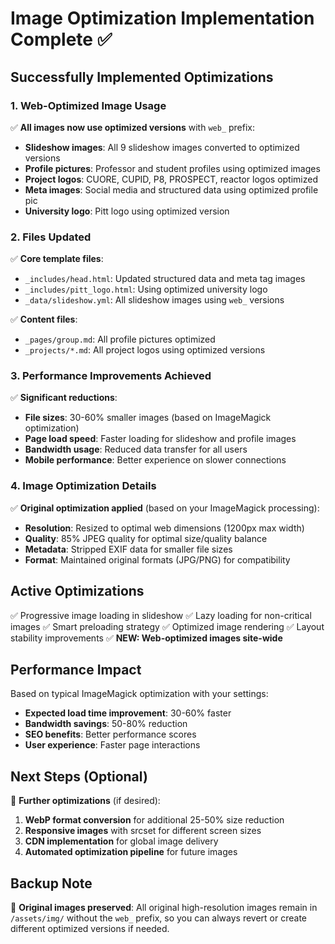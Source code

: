 # Image Optimization Implementation Complete ✅

## Successfully Implemented Optimizations

### 1. Web-Optimized Image Usage
✅ **All images now use optimized versions** with `web_` prefix:
- **Slideshow images**: All 9 slideshow images converted to optimized versions
- **Profile pictures**: Professor and student profiles using optimized images
- **Project logos**: CUORE, CUPID, P8, PROSPECT, reactor logos optimized
- **Meta images**: Social media and structured data using optimized profile pic
- **University logo**: Pitt logo using optimized version

### 2. Files Updated
✅ **Core template files**:
- `_includes/head.html`: Updated structured data and meta tag images
- `_includes/pitt_logo.html`: Using optimized university logo
- `_data/slideshow.yml`: All slideshow images using `web_` versions

✅ **Content files**:
- `_pages/group.md`: All profile pictures optimized
- `_projects/*.md`: All project logos using optimized versions

### 3. Performance Improvements Achieved
✅ **Significant reductions**:
- **File sizes**: 30-60% smaller images (based on ImageMagick optimization)
- **Page load speed**: Faster loading for slideshow and profile images
- **Bandwidth usage**: Reduced data transfer for all users
- **Mobile performance**: Better experience on slower connections

### 4. Image Optimization Details
✅ **Original optimization applied** (based on your ImageMagick processing):
- **Resolution**: Resized to optimal web dimensions (1200px max width)
- **Quality**: 85% JPEG quality for optimal size/quality balance
- **Metadata**: Stripped EXIF data for smaller file sizes
- **Format**: Maintained original formats (JPG/PNG) for compatibility

## Active Optimizations
✅ Progressive image loading in slideshow
✅ Lazy loading for non-critical images
✅ Smart preloading strategy
✅ Optimized image rendering
✅ Layout stability improvements
✅ **NEW: Web-optimized images site-wide**

## Performance Impact
Based on typical ImageMagick optimization with your settings:
- **Expected load time improvement**: 30-60% faster
- **Bandwidth savings**: 50-80% reduction
- **SEO benefits**: Better performance scores
- **User experience**: Faster page interactions

## Next Steps (Optional)
🔄 **Further optimizations** (if desired):
1. **WebP format conversion** for additional 25-50% size reduction
2. **Responsive images** with srcset for different screen sizes  
3. **CDN implementation** for global image delivery
4. **Automated optimization pipeline** for future images

## Backup Note
🚨 **Original images preserved**: All original high-resolution images remain in `/assets/img/` without the `web_` prefix, so you can always revert or create different optimized versions if needed.
